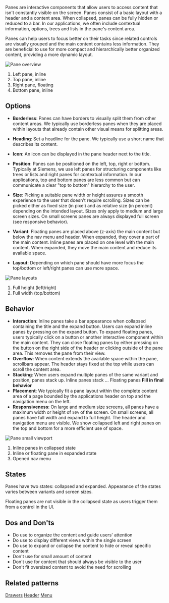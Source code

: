Panes are interactive components that allow users to access content that isn't constantly visible on the screen. Panes consist of a basic layout with a header and a content area. When collapsed, panes can be fully hidden or reduced to a bar. In our applications, we often include contextual information, options, trees and lists in the pane's content area. 

Panes can help users to focus better on their tasks since related controls are visually grouped and the main content contains less information. They are beneficial to use for more compact and hierarchically better organized content, providing a more dynamic layout.

![Pane overview](https://www.figma.com/file/wEptRgAezDU1z80Cn3eZ0o/iX-Pattern-Illustrations?type=design&node-id=1680-22044&mode=design&t=iP7h44Wf17P209P7-4)

1. Left pane, inline
2. Top pane, inline
3. Right pane, floating
4. Bottom pane, inline

## Options
- **Borderless**: Panes can have borders to visually split them from other content areas. We typically use borderless panes when they are placed within layouts that already contain other visual means for splitting areas.
- **Heading**: Set a headline for the pane. We typically use a short name that describes its content.
- **Icon**: An icon can be displayed in the pane header next to the title.
- **Position**: Panes can be positioned on the left, top, right or bottom. Typically at Siemens, we use left panes for structuring components like trees or lists and right panes for contextual information. In our applications, top and bottom panes are less common but can communicate a clear "top to bottom" hierarchy to the user.
- **Size**: Picking a suitable pane width or height assures a smooth experience to the user that doesn't require scrolling. Sizes can be picked either as fixed size (in pixel) and as relative size (in percent) depending on the intended layout. Sizes only apply to medium and large screen sizes. On small screens panes are always displayed full screen (see responsive behavior).
- **Variant**: Floating panes are placed above (z-axis) the main content but below the nav menu and header. When expanded, they cover a part of the main content. Inline panes are placed on one level with the main content. When expanded, they move the main content and reduce its available space.

- **Layout**: Depending on which pane should have more focus the top/bottom or left/right panes can use more space.

![Pane layouts](https://www.figma.com/file/wEptRgAezDU1z80Cn3eZ0o/iX-Pattern-Illustrations?type=design&node-id=1681-28910&mode=design&t=iP7h44Wf17P209P7-4)

1. Full height (left/right)
2. Full width (top/bottom)

## Behavior 
- **Interaction**: Inline panes take a bar appearance when collapsed containing the title and the expand button. Users can expand inline panes by pressing on the expand button. To expand floating panes, users typically click on a button or another interactive component within the main content. They can close floating panes by either pressing on the button on the right side of the header or clicking outside of the pane area. This removes the pane from their view.
- **Overflow**: When content extends the available space within the pane, scrollbars appear. The header stays fixed at the top while users can scroll the content area.
- **Stacking**: When users expand multiple panes of the same variant and position, panes stack up. Inline panes stack ... Floating panes **Fill in final behavior**
- **Placement**: We typically fit a pane layout within the complete content area of a page bounded by the applications header on top and the navigation menu on the left.
- **Responsiveness**: On large and medium size screens, all panes have a maximum width or height of `50%` of the screen. On small screens, all panes have full width and expand to full height. The header and navigation menu are visible. We show collapsed left and right panes on the top and bottom for a more efficient use of space.

![Pane small viewport](https://www.figma.com/file/wEptRgAezDU1z80Cn3eZ0o/iX-Pattern-Illustrations?type=design&node-id=1680-26548&mode=design&t=iP7h44Wf17P209P7-4)

1. Inline panes in collapsed state
2. Inline or floating pane in expanded state
3. Opened nav menu

## States
Panes have two states: collapsed and expanded. Appearance of the states varies between variants and screen sizes.

Floating panes are not visible in the collapsed state as users trigger them from a control in the UI.


## Dos and Don'ts
- Do use to organize the content and guide users' attention
- Do use to display different views within the single screen
- Do use to expand or collapse the content to hide or reveal specific content
- Don't use for small amount of content
- Don't use for content that should always be visible to the user
- Don't fit oversized content to avoid the need for scrolling

## Related patterns

[Drawers](./drawers.md)
[Header](../controls/application-frame/application-header.md)
[Menu](../controls/application-frame/application-menu.md)
